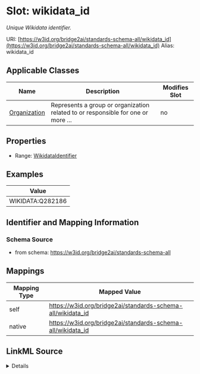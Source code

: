 

# Slot: wikidata_id 


_Unique Wikidata identifier._





URI: [https://w3id.org/bridge2ai/standards-schema-all/wikidata_id](https://w3id.org/bridge2ai/standards-schema-all/wikidata_id)
Alias: wikidata_id

<!-- no inheritance hierarchy -->





## Applicable Classes

| Name | Description | Modifies Slot |
| --- | --- | --- |
| [Organization](Organization.md) | Represents a group or organization related to or responsible for one or more ... |  no  |






## Properties

* Range: [WikidataIdentifier](WikidataIdentifier.md)





## Examples

| Value |
| --- |
| WIKIDATA:Q282186 |

## Identifier and Mapping Information






### Schema Source


* from schema: https://w3id.org/bridge2ai/standards-schema-all




## Mappings

| Mapping Type | Mapped Value |
| ---  | ---  |
| self | https://w3id.org/bridge2ai/standards-schema-all/wikidata_id |
| native | https://w3id.org/bridge2ai/standards-schema-all/wikidata_id |




## LinkML Source

<details>
```yaml
name: wikidata_id
description: Unique Wikidata identifier.
examples:
- value: WIKIDATA:Q282186
from_schema: https://w3id.org/bridge2ai/standards-schema-all
rank: 1000
values_from:
- WIKIDATA
alias: wikidata_id
domain_of:
- Organization
range: wikidata_identifier

```
</details>